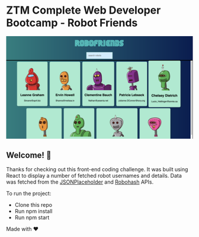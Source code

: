 # ZTM Complete Web Developer Bootcamp - Robot Friends

![Screenshot](./screenshot.png)

## Welcome! 👋

Thanks for checking out this front-end coding challenge. It was built using React to display a number of fetched robot usernames and details. Data was fetched from the [JSONPlaceholder](https://jsonplaceholder.typicode.com/users) and [Robohash](robohash.org) APIs. 

To run the project:

- Clone this repo
- Run npm install
- Run npm start


Made with ❤
